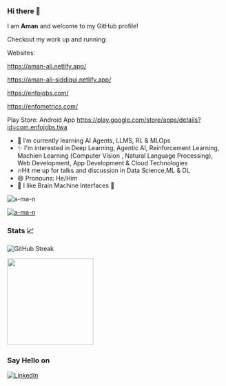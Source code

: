 
### Hi there 👋

I am **Aman** and welcome to my GitHub profile!

Checkout my work up and running:

Websites:

https://aman-ali.netlify.app/

https://aman-ali-siddiqui.netlify.app/

https://enfojobs.com/

https://enfometrics.com/



Play Store:
Android App https://play.google.com/store/apps/details?id=com.enfojobs.twa


- 🌱 I’m currently learning AI Agents, LLMS, RL & MLOps
- ✨ I'm interested in Deep Learning, Agentic AI, Reinforcement Learning, Machien Learning (Computer Vision , Natural Language Processing), Web Development, App Development & Cloud Technologies
- 🔥Hit me up for talks and discussion in Data Science,ML & DL
- 😄 Pronouns: He/Him
- 🧠 I like Brain Machine Interfaces  🤡


<p align="left"> <img src="https://komarev.com/ghpvc/?username=a-ma-n&label=Profile%20views&color=0e75b6&style=flat" alt="a-ma-n" /> </p>

<p align="left"> <a href="https://github.com/ryo-ma/github-profile-trophy"><img src="https://github-profile-trophy.vercel.app/?username=a-ma-n" alt="a-ma-n" /></a> </p>

### Stats 📈
![GitHub Streak](http://github-readme-streak-stats.herokuapp.com?user=a-ma-n&theme=dark)
<!-- ![Aman's github stats](https://github-readme-stats.vercel.app/api?username=a-ma-n&bg_color=151515&show_icons=true&icon_color=fa8b00&border_color=b9b8b8&title_color=fff&text_color=fff) -->

<!-- ### _Random joke for you_ 😉 -->

<!-- <img src="https://readme-jokes.vercel.app/api" alt="README Jokes" /> -->

<!-- ![Top Langs](https://github-readme-stats.vercel.app/api/top-langs/?username=a-ma-n&layout=compact&theme=chartreuse-dark&icon_color=00ffff) -->
<img src="https://media.giphy.com/media/JRDDRW6ZluTuDhSZZJ/giphy.gif" width=200 />&emsp;

<!--
 ### Languages

[![Python](https://img.shields.io/badge/-Python-000?&logo=python)](https://github.com/adamalston?tab=repositories&q=&type=&language=python)
[![C](https://img.shields.io/badge/-C-000?&logo=C)](https://github.com/adamalston?tab=repositories&q=&type=&language=c)
![C++](https://img.shields.io/badge/-C++-000?&logo=c%2b%2b&logoColor=00599C) 


<a href="https://opencv.org" title="OpenCV"><img src="icons/opencv.png" height="32px" /></a>
<a href="https://tensorflow.org" title="Tensorflow"><img src="icons/tensorflow.png" /></a>

### Technologies

![Git](https://img.shields.io/badge/-Git-000?&logo=git)
![MongoDB](https://img.shields.io/badge/-MongoDB-000?&logo=mongodb)





<h3 align="left">Languages </h3>
<p align="left">
<a href="https://developer.android.com" target="_blank"> <img src="https://raw.githubusercontent.com/devicons/devicon/master/icons/android/android-original-wordmark.svg" alt="android" width="40" height="40"/> </a>
 <a href="https://www.blender.org/" target="_blank"> <img src="https://download.blender.org/branding/community/blender_community_badge_white.svg" alt="blender" width="40" height="40"/> </a> 
 <a href="https://getbootstrap.com" target="_blank"> <img src="https://raw.githubusercontent.com/devicons/devicon/master/icons/bootstrap/bootstrap-plain-wordmark.svg" alt="bootstrap" width="40" height="40"/> </a> 
 <a href="https://www.cprogramming.com/" target="_blank"> <img src="https://raw.githubusercontent.com/devicons/devicon/master/icons/c/c-original.svg" alt="c" width="40" height="40"/> </a> 
 <a href="https://www.w3schools.com/cpp/" target="_blank"> <img src="https://raw.githubusercontent.com/devicons/devicon/master/icons/cplusplus/cplusplus-original.svg" alt="cplusplus" width="40" height="40"/> </a>
 <a href="https://www.w3schools.com/css/" target="_blank"> <img src="https://raw.githubusercontent.com/devicons/devicon/master/icons/css3/css3-original-wordmark.svg" alt="css3" width="40" height="40"/> </a>
 <a href="https://www.figma.com/" target="_blank"> <img src="https://www.vectorlogo.zone/logos/figma/figma-icon.svg" alt="figma" width="40" height="40"/> </a> 
 <a href="https://git-scm.com/" target="_blank"> <img src="https://www.vectorlogo.zone/logos/git-scm/git-scm-icon.svg" alt="git" width="40" height="40"/> </a> 
 <a href="https://www.w3.org/html/" target="_blank"> <img src="https://raw.githubusercontent.com/devicons/devicon/master/icons/html5/html5-original-wordmark.svg" alt="html5" width="40" height="40"/> </a> 
 <a href="https://www.adobe.com/in/products/illustrator.html" target="_blank"> <img src="https://www.vectorlogo.zone/logos/adobe_illustrator/adobe_illustrator-icon.svg" alt="illustrator" width="40" height="40"/> </a>
 <a href="https://www.java.com" target="_blank"> <img src="https://raw.githubusercontent.com/devicons/devicon/master/icons/java/java-original.svg" alt="java" width="40" height="40"/> </a>
 <a href="https://kotlinlang.org" target="_blank"> <img src="https://www.vectorlogo.zone/logos/kotlinlang/kotlinlang-icon.svg" alt="kotlin" width="40" height="40"/> </a>
 <a href="https://www.linux.org/" target="_blank"> <img src="https://raw.githubusercontent.com/devicons/devicon/master/icons/linux/linux-original.svg" alt="linux" width="40" height="40"/> </a> 
 <a href="https://www.mysql.com/" target="_blank"> <img src="https://raw.githubusercontent.com/devicons/devicon/master/icons/mysql/mysql-original-wordmark.svg" alt="mysql" width="40" height="40"/> </a> 
 <a href="https://opencv.org/" target="_blank"> <img src="https://www.vectorlogo.zone/logos/opencv/opencv-icon.svg" alt="opencv" width="40" height="40"/> </a>
 <a href="https://www.oracle.com/" target="_blank"> <img src="https://raw.githubusercontent.com/devicons/devicon/master/icons/oracle/oracle-original.svg" alt="oracle" width="40" height="40"/> </a> 
 <a href="https://www.photoshop.com/en" target="_blank"> <img src="https://raw.githubusercontent.com/devicons/devicon/master/icons/photoshop/photoshop-line.svg" alt="photoshop" width="40" height="40"/> </a> 
 <a href="https://www.python.org" target="_blank"> <img src="https://raw.githubusercontent.com/devicons/devicon/master/icons/python/python-original.svg" alt="python" width="40" height="40"/> </a>
 <a href="https://scikit-learn.org/" target="_blank"> <img src="https://upload.wikimedia.org/wikipedia/commons/0/05/Scikit_learn_logo_small.svg" alt="scikit_learn" width="40" height="40"/> </a>
 <a href="https://www.adobe.com/products/xd.html" target="_blank"> <img src="https://cdn.worldvectorlogo.com/logos/adobe-xd.svg" alt="xd" width="40" height="40"/> </a> </p>






-->




 ### Say Hello on 


<a href="https://www.linkedin.com/in/-aman" target="_blank"><img alt="LinkedIn" src="https://img.shields.io/badge/linkedin-%230077B5.svg?&style=for-the-badge&logo=linkedin&logoColor=white" /></a>


<!--
**a-ma-n/a-ma-n** is a ✨ _special_ ✨ repository because its `README.md` (this file) appears on your GitHub profile.

Here are some ideas to get you started:

- 🔭 I’m currently working on ...
- 🌱 I’m currently learning ...
- 👯 I’m looking to collaborate on ...
- 🤔 I’m looking for help with ...
- 💬 Ask me about ...
- 📫 How to reach me: ...
- 😄 Pronouns: ...
- ⚡ Fun fact: ...
-->
